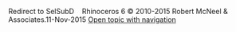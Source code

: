 ---
---

Redirect to SelSubD&#160;
&#160;
Rhinoceros 6 © 2010-2015 Robert McNeel &amp; Associates.11-Nov-2015
 [Open topic with navigation](selsubd.html) 

